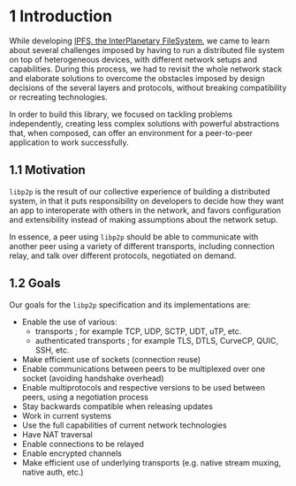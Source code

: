1 Introduction
==============

While developing [IPFS, the InterPlanetary FileSystem](https://ipfs.io/), we came to learn about several challenges imposed by having to run a distributed file system on top of heterogeneous devices, with different network setups and capabilities. During this process, we had to revisit the whole network stack and elaborate solutions to overcome the obstacles imposed by design decisions of the several layers and protocols, without breaking compatibility or recreating technologies.

In order to build this library, we focused on tackling problems independently, creating less complex solutions with powerful abstractions that, when composed, can offer an environment for a peer-to-peer application to work successfully.

## 1.1 Motivation

`libp2p` is the result of our collective experience of building a distributed system, in that it puts responsibility on developers to decide how they want an app to interoperate with others in the network, and favors configuration and extensibility instead of making assumptions about the network setup.

In essence, a peer using `libp2p` should be able to communicate with another peer using a variety of different transports, including connection relay, and talk over different protocols, negotiated on demand.

## 1.2 Goals

Our goals for the `libp2p` specification and its implementations are:

  - Enable the use of various:
    - transports ; for example TCP, UDP, SCTP, UDT, uTP, etc.
    - authenticated transports ; for example TLS, DTLS, CurveCP, QUIC, SSH, etc.
  - Make efficient use of sockets (connection reuse)
  - Enable communications between peers to be multiplexed over one socket (avoiding handshake overhead)
  - Enable multiprotocols and respective versions to be used between peers, using a negotiation process
  - Stay backwards compatible when releasing updates
  - Work in current systems
  - Use the full capabilities of current network technologies
  - Have NAT traversal
  - Enable connections to be relayed
  - Enable encrypted channels
  - Make efficient use of underlying transports (e.g. native stream muxing, native auth, etc.)
